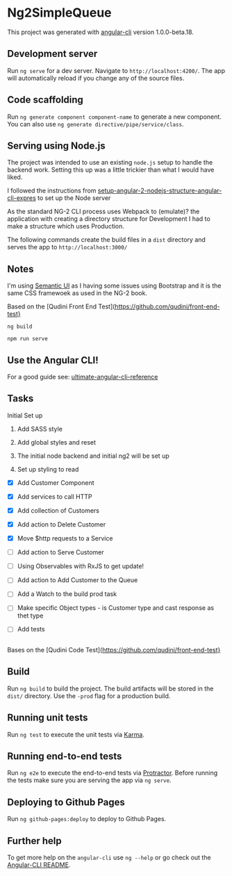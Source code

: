 # Ng2SimpleQueue

This project was generated with [angular-cli](https://github.com/angular/angular-cli) version 1.0.0-beta.18.

## Development server
Run `ng serve` for a dev server. Navigate to `http://localhost:4200/`. The app will automatically reload if you change any of the source files.

## Code scaffolding

Run `ng generate component component-name` to generate a new component. You can also use `ng generate directive/pipe/service/class`.

## Serving using Node.js

The project was intended to use an existing `node.js` setup to handle the backend work. Setting this up was a little trickier than what I would have liked.

I followed the instructions from [setup-angular-2-nodejs-structure-angular-cli-expres](http://www.javascripthtml.com/setup-angular-2-nodejs-structure-angular-cli-express/) to set up the Node server

As the standard NG-2 CLI process uses Webpack to (emulate)? the application with creating a directory structure for Development I had to make a structure which uses Production.

The following commands create the build files in a `dist` directory and serves the app to `http://localhost:3000/`


## Notes

I'm using [Semantic UI](http://semantic-ui.com/) as I having some issues using Bootstrap and it is the same CSS framewoek as used in the NG-2 book.

Based on the [Qudini Front End Test](https://github.com/qudini/front-end-test}
  
```
ng build

npm run serve

```

## Use the Angular CLI!

For a good guide see: [ultimate-angular-cli-reference](https://www.sitepoint.com/ultimate-angular-cli-reference/)

## Tasks

Initial Set up

1. Add SASS style

1. Add global styles and reset

1. The initial node backend and initial ng2 will be set up

1. Set up styling to read


* [X] Add Customer Component

* [X] Add services to call HTTP

* [X] Add collection of Customers

* [X] Add action to Delete Customer

* [X] Move $http requests to a Service


* [ ] Add action to Serve Customer

* [ ] Using Observables with RxJS to get update!

* [ ] Add action to Add Customer to the Queue

* [ ] Add a Watch to the build prod task

* [ ] Make specific Object types - is Customer type and cast response as thet type

* [ ] Add tests

##

Bases on the [Qudini Code Test](https://github.com/qudini/front-end-test}

## Build

Run `ng build` to build the project. The build artifacts will be stored in the `dist/` directory. Use the `-prod` flag for a production build.

## Running unit tests

Run `ng test` to execute the unit tests via [Karma](https://karma-runner.github.io).

## Running end-to-end tests

Run `ng e2e` to execute the end-to-end tests via [Protractor](http://www.protractortest.org/).
Before running the tests make sure you are serving the app via `ng serve`.

## Deploying to Github Pages

Run `ng github-pages:deploy` to deploy to Github Pages.

## Further help

To get more help on the `angular-cli` use `ng --help` or go check out the [Angular-CLI README](https://github.com/angular/angular-cli/blob/master/README.md).
